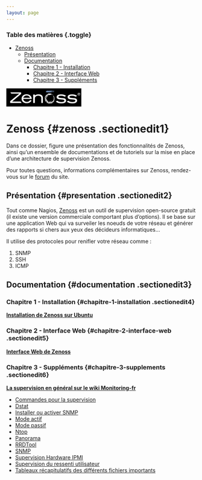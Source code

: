 ```yaml
---
layout: page
---
```


### Table des matières {.toggle}

-   [Zenoss](start.html#zenoss)
    -   [Présentation](start.html#presentation)
    -   [Documentation](start.html#documentation)
        -   [Chapitre 1 -
            Installation](start.html#chapitre-1-installation)
        -   [Chapitre 2 - Interface
            Web](start.html#chapitre-2-interface-web)
        -   [Chapitre 3 -
            Suppléments](start.html#chapitre-3-supplements)

[![](../../../assets/media/supervision/zenoss_logo.gif)](../../../_detail/supervision/zenoss_logo.gif@id=zenoss%253Astart.html "supervision:zenoss_logo.gif")

Zenoss {#zenoss .sectionedit1}
======

Dans ce dossier, figure une présentation des fonctionnalités de Zenoss,
ainsi qu’un ensemble de documentations et de tutoriels sur la mise en
place d’une architecture de supervision Zenoss.

Pour toutes questions, informations complémentaires sur Zenoss,
rendez-vous sur le
[forum](http://forums.monitoring-fr.org/ "http://forums.monitoring-fr.org/")
du site.

Présentation {#presentation .sectionedit2}
------------

Tout comme Nagios,
[Zenoss](http://www.zenoss.com/ "http://www.zenoss.com/") est un outil
de supervision open-source gratuit (il existe une version commerciale
comportant plus d’options). Il se base sur une application Web qui va
surveiler les noeuds de votre réseau et générer des rapports si chers
aux yeux des décideurs informatiques…

Il utilise des protocoles pour renifler votre réseau comme :

1.  SNMP
2.  SSH
3.  ICMP

Documentation {#documentation .sectionedit3}
-------------

### Chapitre 1 - Installation {#chapitre-1-installation .sectionedit4}

**[Installation de Zenoss sur
Ubuntu](../../../zenoss/zenoss-ubuntu-install.html "zenoss:zenoss-ubuntu-install")**

### Chapitre 2 - Interface Web {#chapitre-2-interface-web .sectionedit5}

**[Interface Web de
Zenoss](../../../zenoss/zenoss-interface.html "zenoss:zenoss-interface")**

### Chapitre 3 - Suppléments {#chapitre-3-supplements .sectionedit6}

**[La supervision en général sur le wiki
Monitoring-fr](../../../supervision/start.html "supervision:start")**

-   [Commandes pour la
    supervision](../../../supervision/commands.html "supervision:commands")
-   [Dstat](../../../supervision/dstat.html "supervision:dstat")
-   [Installer ou activer
    SNMP](../../../supervision/snmp-install.html "supervision:snmp-install")
-   [Mode actif](../../../supervision/actif.html "supervision:actif")
-   [Mode passif](../../../supervision/passif.html "supervision:passif")
-   [Ntop](../../../supervision/ntop/start.html "supervision:ntop:start")
-   [Panorama](../../../supervision/links.html "supervision:links")
-   [RRDTool](../../../supervision/rrdtool.html "supervision:rrdtool")
-   [SNMP](../../../supervision/snmp.html "supervision:snmp")
-   [Supervision Hardware
    IPMI](../../../supervision/ipmi.html "supervision:ipmi")
-   [Supervision du ressenti
    utilisateur](../../../supervision/eue/start.html "supervision:eue:start")
-   [Tableaux récapitulatifs des différents fichiers
    importants](../../../supervision/important-files.html "supervision:important-files")

